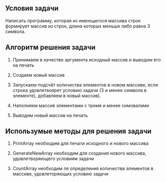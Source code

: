 ## Условия задачи

Написать программу, которая из имеющегося массива строк формирует массив из строк, длина которых меньше либо равна 3 символа.  


## Алгоритм решения задачи
1. Принимаем в качестве аргумента исходный массив и выводим его на печать

2. Создаем новый массив 

3. Запускаем подсчёт количества элементов в новом массиве,  если строка удовлетвоярет условию задачи (3 и менее символа в элементе), добавляем в новый массив).

4. Наполняем массив элементами с тремя и менее симовалами 

5. Выводим новый массив на печать


## Использумые методы для решения задачи

1. PrintArray необходим для печати исходного и нового массива

2. GenerateNewArray необходим для создания нового массива, удовлетворяющего условиям задачи

3. CountArray необходим ля определения количества элементов в массиве, удовлеторяющих условию задачи

